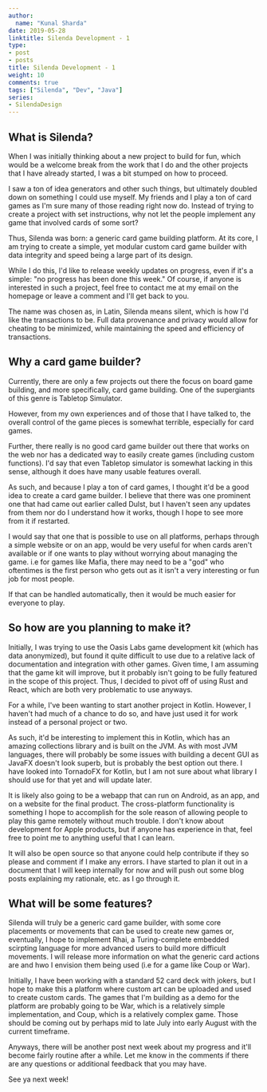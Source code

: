 ```yaml
---
author:
  name: "Kunal Sharda"
date: 2019-05-28
linktitle: Silenda Development - 1
type:
- post
- posts
title: Silenda Development - 1
weight: 10
comments: true
tags: ["Silenda", "Dev", "Java"]
series: 
- SilendaDesign
---
```


## What is Silenda?
When I was initially thinking about a new project to build for fun, which would be a welcome break from the work that I do and the other projects that I have already started, I was a bit stumped on how to proceed. 

I saw a ton of idea generators and other such things, but ultimately doubled down on something I could use myself. My friends and I play a ton of card games as I'm sure many of those reading right now do. Instead of trying to create a project with set instructions, why not let the people implement any game that involved cards of some sort?

Thus, Silenda was born: a generic card game building platform. At its core, I am trying to create a simple, yet modular custom card game builder with data integrity and speed being a large part of its design. 

While I do this, I'd like to release weekly updates on progress, even if it's a simple: "no progress has been done this week." Of course, if anyone is interested in such a project, feel free to contact me at my email on the homepage or leave a comment and I'll get back to you.

The name was chosen as, in Latin, Silenda means silent, which is how I'd like the transactions to be. Full data provenance and privacy would allow for cheating to be minimized, while maintaining the speed and efficiency of transactions.


## Why a card game builder?

Currently, there are only a few projects out there the focus on board game building, and more specifically, card game building. One of the supergiants of this genre is Tabletop Simulator.

However, from my own experiences and of those that I have talked to, the overall control of the game pieces is somewhat terrible, especially for card games.

Further, there really is no good card game builder out there that works on the web nor has a dedicated way to easily create games (including custom functions). I'd say that even Tabletop simulator is somewhat lacking in this sense, although it does have many usable features overall.

As such, and because I play a ton of card games, I thought it'd be a good idea to create a card game builder. I believe that there was one prominent one that had came out earlier called Dulst, but I haven't seen any updates from them nor do I understand how it works, though I hope to see more from it if restarted.

I would say that one that is possible to use on all platforms, perhaps through a simple website or on an app, would be very useful for when cards aren't available or if one wants to play without worrying about managing the game. i.e for games like Mafia, there may need to be a "god" who oftentimes is the first person who gets out as it isn't a very interesting or fun job for most people. 

If that can be handled automatically, then it would be much easier for everyone to play.


## So how are you planning to make it?
Initially, I was trying to use the Oasis Labs game development kit (which has data anonymized), but found it quite difficult to use due to a relative lack of documentation and integration with other games. Given time, I am assuming that the game kit will improve, but it probably isn't going to be fully featured in the scope of this project. Thus, I decided to pivot off of using Rust and React, which are both very problematic to use anyways. 

For a while, I've been wanting to start another project in Kotlin. However, I haven't had much of a chance to do so, and have just used it for work instead of a personal project or two.

As such, it'd be interesting to implement this in Kotlin, which  has an amazing collections library and is built on the JVM. As with most JVM languages, there will probably be some issues with building a decent GUI as JavaFX doesn't look superb, but is probably the best option out there. I have looked into TornadoFX for Kotlin, but I am not sure about what library I should use for that yet and will update later.

It is likely also going to be a webapp that can run on Android, as an app, and on a website for the final product. The cross-platform functionality is something I hope to accomplish for the sole reason of allowing people to play this game remotely without much trouble. I don't know about development for Apple products, but if anyone has experience in that, feel free to point me to anything useful that I can learn.

It will  also be open source so that anyone could help contribute if they so please and comment if I make any errors. I have started to plan it out in a document that I will keep internally for now and will push out some blog posts explaining my rationale, etc. as I go through it.


## What will be some features?

Silenda will truly be a generic card game builder, with some core placements or movements that can be used to create new games or, eventually, I hope to implement Rhai, a Turing-complete embedded scirpting language for more advanced users to build more difficult movements. I will release more information on what the generic card actions are and hwo I envision them being used (i.e for a game like Coup or War).

Initially, I have been working with a standard 52 card deck with jokers, but I hope to make this a platform where custom art can be uploaded and used to create custom cards. The games that I'm building as a demo for the platform are probably going to be War, which is a relatively simple implementation, and Coup, which is a relatively complex game. Those should be coming out by perhaps mid to late July into early August with the current timeframe.

Anyways, there will be another post next week about my progress and it'll become fairly routine after a while. Let me know in the comments if there are any questions or additional feedback that you may have.

See ya next week!